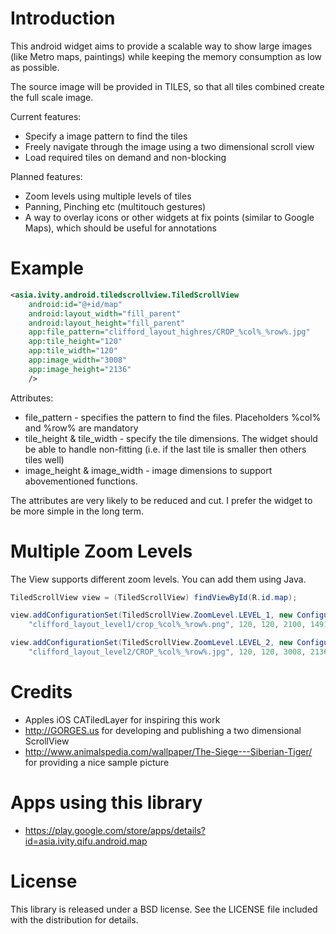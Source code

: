 Introduction
============

This android widget aims to provide a scalable way to show large images (like Metro maps, paintings) while keeping the memory consumption as low as possible.

The source image will be provided in TILES, so that all tiles combined create the full scale image.

Current features:

* Specify a image pattern to find the tiles
* Freely navigate through the image using a two dimensional scroll view
* Load required tiles on demand and non-blocking

Planned features:

* Zoom levels using multiple levels of tiles
* Panning, Pinching etc (multitouch gestures)
* A way to overlay icons or other widgets at fix points (similar to Google Maps), which should be useful for annotations

Example
=======
``` xml
<asia.ivity.android.tiledscrollview.TiledScrollView
    android:id="@+id/map"
    android:layout_width="fill_parent"
    android:layout_height="fill_parent"
    app:file_pattern="clifford_layout_highres/CROP_%col%_%row%.jpg"
    app:tile_height="120"
    app:tile_width="120"
    app:image_width="3008"
    app:image_height="2136"
    />
```
Attributes:

* file_pattern - specifies the pattern to find the files. Placeholders %col% and %row% are mandatory
* tile_height & tile_width - specify the tile dimensions. The widget should be able to handle non-fitting (i.e. if the last tile is smaller then others tiles well)
* image_height & image_width - image dimensions to support abovementioned functions.

The attributes are very likely to be reduced and cut. I prefer the widget to be more simple in the long term.

Multiple Zoom Levels
====================

The View supports different zoom levels. You can add them using Java.

``` java
TiledScrollView view = (TiledScrollView) findViewById(R.id.map);

view.addConfigurationSet(TiledScrollView.ZoomLevel.LEVEL_1, new ConfigurationSet(
    "clifford_layout_level1/crop_%col%_%row%.png", 120, 120, 2100, 1491));

view.addConfigurationSet(TiledScrollView.ZoomLevel.LEVEL_2, new ConfigurationSet(
    "clifford_layout_level2/CROP_%col%_%row%.jpg", 120, 120, 3008, 2136));
```

Credits
=======

* Apples iOS CATiledLayer for inspiring this work
* http://GORGES.us for developing and publishing a two dimensional ScrollView
* http://www.animalspedia.com/wallpaper/The-Siege---Siberian-Tiger/ for providing a nice sample picture

Apps using this library
=======================

* https://play.google.com/store/apps/details?id=asia.ivity.qifu.android.map

License
=======

This library is released under a BSD license. See the LICENSE file included with the distribution for details.